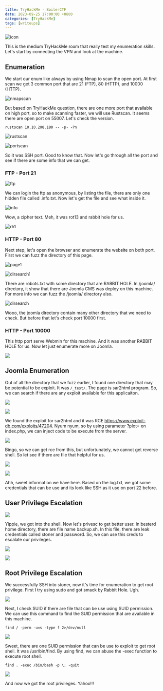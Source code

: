```yaml
---
title: TryHackMe - BoilerCTF
date: 2023-09-25 17:00:00 +0800
categories: [TryHackMe]
tags: [writeups]
---
```



![icon](/assets/img/2023-09-25-THM-boilerctf/icon.jpeg)

This is the medium TryHackMe room that really test my enumeration skills. Let's start by connecting the VPN and look at the machine.

## Enumeration

We start our enum like always by using Nmap to scan the open port. At first scan we get 3 common port that are 21 (FTP), 80 (HTTP), and 10000 (HTTP).

![nmapscan](/assets/img/2023-09-25-THM-boilerctf/nmapscan.png)

But based on TryHackMe question, there are one more port that available on high port, so to make scanning faster, we will use Rustscan. It seems there are open port on 55007. Let's check the version.

`rustscan 10.10.208.180 -- -p- -Pn`

![rustscan](/assets/img/2023-09-25-THM-boilerctf/rustscan.png)

![portscan](/assets/img/2023-09-25-THM-boilerctf/portscan.png)

So it was SSH port. Good to know that. Now let's go through all the port and see if there are some info that we can get.

### FTP - Port 21

![ftp](/assets/img/2023-09-25-THM-boilerctf/ftp.png)

We can login the ftp as anonymous, by listing the file, there are only one hidden file called .info.txt. Now let's get the file and see what inside it.

![info](/assets/img/2023-09-25-THM-boilerctf/info.txt.png)

Wow, a cipher text. Meh, it was rot13 and rabbit hole for us.

![rh1](/assets/img/2023-09-25-THM-boilerctf/rh1.png)


### HTTP - Port 80

Next step, let's open the browser and enumerate the website on both port. First we can fuzz the directory of this page.

![page1](/assets/img/2023-09-25-THM-boilerctf/page1.png)

![dirsearch1](/assets/img/2023-09-25-THM-boilerctf/dirsearch1.png)

There are robots.txt with some directory that are RABBIT HOLE. In /joomla/ directory, it show that there are Joomla CMS was deploy on this machine. For more info we can fuzz the /joomla/ directory also.

![dirsearch](/assets/img/2023-09-25-THM-boilerctf/dirsearch2.png)

Wooo, the joomla directory contain many other directory that we need to check. But before that let's check port 10000 first.

### HTTP - Port 10000

This http port serve Webmin for this machine. And it was another RABBIT HOLE for us. Now let just enumerate more on Joomla.

![](/assets/img/2023-09-25-THM-boilerctf/webmin.png)

## Joomla Enumeration

Out of all the directory that we fuzz earlier, I found one directory that may be potential to be exploit. It was `/_test/`. The page is sar2html program. So, we can search if there are any exploit available for this applicaiton.

![](/assets/img/2023-09-25-THM-boilerctf/sar2html.png)

![](/assets/img/2023-09-25-THM-boilerctf/sar2html_exploit.png)

We found the exploit for sar2html and it was RCE https://www.exploit-db.com/exploits/47204. Nyum nyum, so by using parameter ?plot= on index.php, we can inject code to be execute from the server.

![](/assets/img/2023-09-25-THM-boilerctf/rce_test.png)

Bingo, so we can get rce from this, but unfortunately, we cannot get reverse shell. So let see if there are file that helpful for us.

![](/assets/img/2023-09-25-THM-boilerctf/rce_ls.png)

![](/assets/img/2023-09-25-THM-boilerctf/rce_log.png)

Ahh, sweet information we have here. Based on the log.txt, we got some credentials that can be use and its look like SSH as it use on port 22 before. 

## User Privilege Escalation 

![](/assets/img/2023-09-25-THM-boilerctf/sshbasterd.png)

Yippie, we got into the shell. Now let's privesc to get better user. In besterd home directory, there are file name backup.sh. In this file, there are leak credentials called stoner and password. So, we can use this creds to escalate our privileges.

![](/assets/img/2023-09-25-THM-boilerctf/backupsh.png)


![](/assets/img/2023-09-25-THM-boilerctf/sshstoner.png)

## Root Privilege Escalation 

We successfully SSH into stoner, now it's time for enumeration to get root privilege. First I try using sudo and got smack by Rabbit Hole. Ugh.

![](/assets/img/2023-09-25-THM-boilerctf/rh2.png)

Next, I check SUID if there are file that can be use using SUID permission. We can use this command to find the SUID permission that are available in this machine.

`find / -perm -u=s -type f 2>/dev/null`

![](/assets/img/2023-09-25-THM-boilerctf/suid.png)

Sweet, there are one SUID permission that can be use to exploit to get root shell. It was /usr/bin/find. By using find, we can abuse the -exec function to execute root shell.

`find . -exec /bin/bash -p \; -quit`

![](/assets/img/2023-09-25-THM-boilerctf/root.png)

And now we got the root privileges. Yahoo!!!